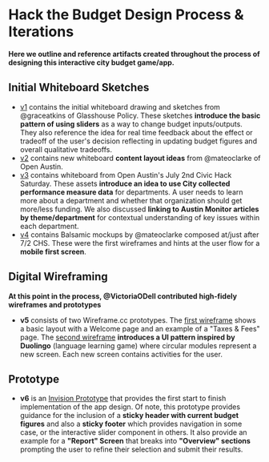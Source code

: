 # Hack the Budget Design Process & Iterations

**Here we outline and reference artifacts created throughout the process of designing this interactive city budget game/app.**

## Initial Whiteboard Sketches

- [v1](./v1) contains the initial whiteboard drawing and sketches from @graceatkins of Glasshouse Policy. These sketches **introduce the basic pattern of using sliders** as a way to change budget inputs/outputs. They also reference the idea for real time feedback about the effect or tradeoff of the user's decision reflecting in updating budget figures and overall qualitative tradeoffs.
- [v2](./v2) contains new whiteboard **content layout ideas** from @mateoclarke of Open Austin.
- [v3](./v3) contains whiteboard from Open Austin's July 2nd Civic Hack Saturday. These assets **introduce an idea to use City collected performance measure data** for departments. A user needs to learn more about a department and whether that organization should get more/less funding. We also discussed **linking to Austin Monitor articles by theme/department** for contextual understanding of key issues within each department.
- [v4](./v4) contains Balsamic mockups by @mateoclarke composed at/just after 7/2 CHS. These were the first wireframes and hints at the user flow for a **mobile first screen**.

## Digital Wireframing

**At this point in the process, @VictoriaODell contributed high-fidely wireframes and prototypes**

- **v5** consists of two Wireframe.cc prototypes. The [first wireframe](https://wireframe.cc/pro/pp/d7b9ee0ad49875) shows a basic layout with a Welcome page and an example of a "Taxes & Fees" page. The [second wireframe](https://wireframe.cc/pro/pp/005cefd3a49876) **introduces a UI pattern inspired by Duolingo** (language learning game) where circular modules represent a new screen. Each new screen contains activities for the user.

## Prototype
- **v6** is an [Invision Prototype](https://invis.io/BG7ZR8BZE) that provides the first start to finish implementation of the app design. Of note, this prototype provides guidance for the inclusion of a **sticky header with current budget figures** and also a **sticky footer** which provides navigation in some case, or the interactive slider component in others. It also provide an example for a **"Report" Screen** that breaks into **"Overview" sections** prompting the user to refine their selection and submit their results.
